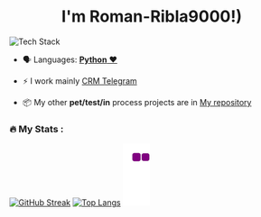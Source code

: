 
<h1 align="center"> I'm Roman-Ribla9000!)</h1> 
<p align="left"><img src="https://skillicons.dev/icons?i=python,selenium,idea,postgres,redis,git,github,bash,docker,bots,linux&perline=16" alt="Tech Stack" /> </p>

- 🗣 Languages: [**Python** ❤️](https://python.org/)

- ⚡️ I work mainly [CRM Telegram](https://github.com/ribla9000/SomePartOf-TG-bot)

- 📦 My other **pet/test/in** process projects are in [My repository](https://github.com/ribla9000/?tab=repositories)
### :fire: My Stats :
[![GitHub Streak](http://github-readme-streak-stats.herokuapp.com?user=ribla9000&theme=dark&background=000000)](https://git.io/streak-stats)
[![Top Langs](https://github-readme-stats.vercel.app/api/top-langs/?username=ribla9000&layout=compact&theme=vision-friendly-dark)](https://github.com/anuraghazra/github-readme-stats)
![snake gif](https://github.com/ribla9000/ribla9000/blob/output/github-contribution-grid-snake.gif)
